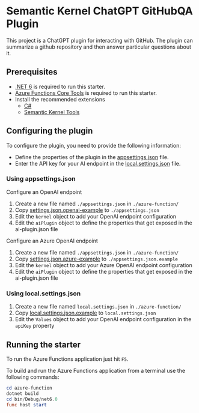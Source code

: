 # Semantic Kernel ChatGPT GitHubQA Plugin

This project is a ChatGPT plugin for interacting with GitHub. The plugin can summarize a github repository and then answer particular questions about it.

## Prerequisites

- [.NET 6](https://dotnet.microsoft.com/download/dotnet/6.0) is required to run this starter.
- [Azure Functions Core Tools](https://www.npmjs.com/package/azure-functions-core-tools) is required to run this starter.
- Install the recommended extensions
  - [C#](https://marketplace.visualstudio.com/items?itemName=ms-dotnettools.csharp)
  - [Semantic Kernel Tools](https://marketplace.visualstudio.com/items?itemName=ms-semantic-kernel.semantic-kernel)

## Configuring the plugin

To configure the plugin, you need to provide the following information:

- Define the properties of the plugin in the [appsettings.json](./azure-function/appsettings.json.example) file. 
- Enter the API key for your AI endpoint in the [local.settings.json](./azure-function/local.settings.json) file.


### Using appsettings.json

Configure an OpenAI endpoint

1. Create a new file named `./appsettings.json` in `./azure-function/`
1. Copy [settings.json.openai-example](./config/appsettings.json.openai-example) to `./appsettings.json`
1. Edit the `kernel` object to add your OpenAI endpoint configuration
1. Edit the `aiPlugin` object to define the properties that get exposed in the ai-plugin.json file

Configure an Azure OpenAI endpoint

1. Create a new file named `./appsettings.json` in `./azure-function/`
1. Copy [settings.json.azure-example](./config/appsettings.json.azure-example) to `./appsettings.json.example`
1. Edit the `kernel` object to add your Azure OpenAI endpoint configuration
1. Edit the `aiPlugin` object to define the properties that get exposed in the ai-plugin.json file


### Using local.settings.json

1. Create a new file named `local.settings.json` in `./azure-function/`
1. Copy [local.settings.json.example](./azure-function/local.settings.json.example) to `local.settings.json`
1. Edit the `Values` object to add your OpenAI endpoint configuration in the `apiKey` property

## Running the starter

To run the Azure Functions application just hit `F5`. 

To build and run the Azure Functions application from a terminal use the following commands:

```powershell
cd azure-function
dotnet build
cd bin/Debug/net6.0
func host start  
```
